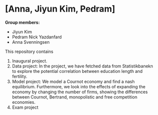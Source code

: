 # \[Anna, Jiyun Kim, Pedram\]

**Group members:**
- Jiyun Kim
- Pedram Nick Yazdanfard
- Anna Svenningsen

This repository contains  
1. Inaugural project. 
2. Data project: In the project, we have fetched data from Statistikbanekn to explore the potential correlation between education length and fertility. 
3. Model project: We model a Cournot economy and find a nash equilibrium. Furthermore, we look into the effects of expanding the economy by changing the number of firms, showing the differences between Cournot, Bertrand, monopolistic and free competition economies.
4. Exam project
